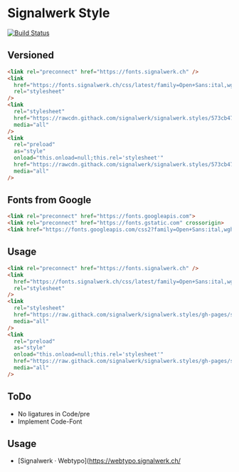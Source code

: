 # Signalwerk Style

[![Build Status](https://ci.signalwerk.ch/api/badges/signalwerk/signalwerk.styles/status.svg)](https://ci.signalwerk.ch/signalwerk/signalwerk.styles)

## Versioned

```html
<link rel="preconnect" href="https://fonts.signalwerk.ch" />
<link
  href="https://fonts.signalwerk.ch/css/latest/family=Open+Sans:ital,wght@0,300..800;1,300..800.css"
  rel="stylesheet"
/>
<link
  rel="stylesheet"
  href="https://rawcdn.githack.com/signalwerk/signalwerk.styles/573cb47/styles/main.critical.css"
  media="all"
/>
<link
  rel="preload"
  as="style"
  onload="this.onload=null;this.rel='stylesheet'"
  href="https://rawcdn.githack.com/signalwerk/signalwerk.styles/573cb47/styles/main.rest.css"
  media="all"
/>
```

## Fonts from Google

```html
<link rel="preconnect" href="https://fonts.googleapis.com">
<link rel="preconnect" href="https://fonts.gstatic.com" crossorigin>
<link href="https://fonts.googleapis.com/css2?family=Open+Sans:ital,wght@0,300..800;1,300..800&display=swap" rel="stylesheet">
```
## Usage

```html
<link rel="preconnect" href="https://fonts.signalwerk.ch" />
<link
  href="https://fonts.signalwerk.ch/css/latest/family=Open+Sans:ital,wght@0,300..800;1,300..800.css"
  rel="stylesheet"
/>
<link
  rel="stylesheet"
  href="https://raw.githack.com/signalwerk/signalwerk.styles/gh-pages/styles/main.critical.css"
  media="all"
/>
<link
  rel="preload"
  as="style"
  onload="this.onload=null;this.rel='stylesheet'"
  href="https://raw.githack.com/signalwerk/signalwerk.styles/gh-pages/styles/main.rest.css"
  media="all"
/>
```

## ToDo
* No ligatures in Code/pre
* Implement Code-Font

## Usage
* [Signalwerk · Webtypo](https://webtypo.signalwerk.ch/